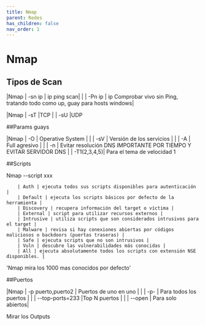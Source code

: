 ```yaml
---
title: Nmap
parent: Redes
has_children: false
nav_order: 1
---
```


# Nmap 

## Tipos de Scan

|Nmap | -sn ip | ip ping scan|
|     | -Pn ip | ip Comprobar vivo sin Ping, tratando todo como up, guay para hosts windows|

|Nmap | -sT |TCP
|     | -sU |UDP

##Params guays

|Nmap | -O | Operative System |
|     | -sV | Versión de los servicios |
|     | -A | Full agresivo |
|     | -n | Evitar resolución DNS IMPORTANTE POR TIEMPO Y EVITAR SERVIDOR DNS |
| -T1(2,3,4,5)| Para el tema de velocidad 1

##Scripts

Nmap --script xxx

		| Auth | ejecuta todos sus scripts disponibles para autenticación |
		| Default | ejecuta los scripts básicos por defecto de la herramienta |
		| Discovery | recupera información del target o víctima |
		| External | script para utilizar recursos externos |
		| Intrusive | utiliza scripts que son considerados intrusivos para el target |
		| Malware | revisa si hay conexiones abiertas por códigos maliciosos o backdoors (puertas traseras) |
		| Safe | ejecuta scripts que no son intrusivos |
 		| Vuln | descubre las vulnerabilidades más conocidas |
		| All | ejecuta absolutamente todos los scripts con extensión NSE disponibles. |
		
'Nmap mira los 1000 mas conocidos por defecto'

##Puertos

|Nmap | -p puerto,puerto2 | Puertos de uno en uno |
|     | -p- | Para todos los puertos |
|     | --top-ports=233 |Top N puertos |
|     | --open | Para solo abiertos|

Mirar los Outputs

